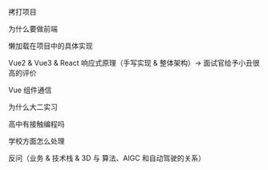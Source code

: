 拷打项目

为什么要做前端

懒加载在项目中的具体实现

Vue2 & Vue3 & React 响应式原理（手写实现 & 整体架构）-> 面试官给予小丑很高的评价

Vue 组件通信

为什么大二实习

高中有接触编程吗

学校方面怎么处理

反问（业务 & 技术栈 & 3D 与 算法、AIGC 和自动驾驶的关系）
